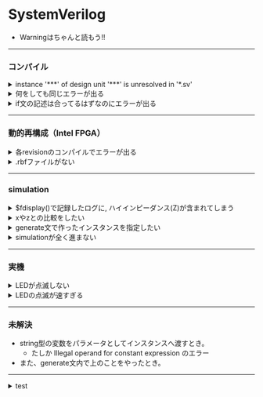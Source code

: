 # SystemVerilog


- Warningはちゃんと読もう!!


***
### コンパイル

<details>
<summary>instance '***' of design unit '***' is unresolved in '*.sv' </summary>

- コンパイル時(Makefile)に依存関係のあるsvファイルを忘れずに含めよう
</details>

<details>
<summary>何をしても同じエラーが出る</summary>

- いじってるファイル間違ってない? 階層をよく見ろ!
</details>



<details>
<summary>if文の記述は合ってるはずなのにエラーが出る</summary>

- A is not constant エラー
- if文を書いている always_ffブロックに入る直前の変数宣言で, 行末を `;` ではなく `,` にしてしまっていた. 
</details>






***
### 動的再構成（Intel FPGA）
<details>
<summary>各revisionのコンパイルでエラーが出る</summary>

- pr_ip作ったあと, ちゃんとインスタンス化した? （コード追加した?）
</details>


<details>
<summary>.rbfファイルがない</summary>

*.qsfに以下の2行を追加する
```
set_global_assignment -name GENERATE_PR_RBF_FILE ON
set_global_assignment -name ON_CHIP_BITSTREAM_DECOMPRESSION OFF
```
</details>






***
### simulation
<details>
<summary>$fdisplay()で記録したログに, ハイインピーダンス(Z)が含まれてしまう</summary>

- 出力信号のbit幅と, それを受け取る(simファイルでの)信号線のbit幅が異なっていた
</details>


<details>
<summary>xやzとの比較をしたい</summary>

- aaa === 'x
  - イコールは3つ
  - シングルクォーテーションは左側だけ
</details>


<details>
<summary>generate文で作ったインスタンスを指定したい</summary>

- `ラベル名[番号].インスタンス名`
```SystemVerilog
	genvar i;
	generate
		for(i=0;i<10;i++)begin : gen
			aaa #(.bbb(bbb)) aaa_inst(.ccc(ccc));
		end
	endgenerate
```
- 0番目のインスタンスを指定したい場合
  - `gen[0].aaa_inst`
</details>


<details>
<summary>simulationが全く進まない</summary>

- clk <= ~clk; のところに #(CLOCK_PERIOD/2) を書いていなかった... 
</details>







***
### 実機
<details>
<summary>LEDが点滅しない</summary>

- resetの極性を良く見なさい
</details>


<details>
<summary>LEDの点滅が速すぎる</summary>

- 1秒のcount間違ってない?
  - 50MHz => 50 * 10**6 = 50000000
</details>




***
### 未解決
- string型の変数をパラメータとしてインスタンスへ渡すとき。
  - たしか Illegal operand for constant expression のエラー
- また、generate文内で上のことをやったとき。







***
<details>
<summary>test</summary>

- test
</details>



